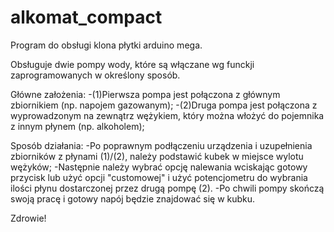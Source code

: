 # alkomat_compact
Program do obsługi klona płytki arduino mega.

Obsługuje dwie pompy wody, które są włączane wg funckji zaprogramowanych w określony sposób.

Główne założenia:
-(1)Pierwsza pompa jest połączona z głównym zbiornikiem (np. napojem gazowanym);
-(2)Druga pompa jest połączona z wyprowadzonym na zewnątrz wężykiem, który można włożyć do pojemnika z innym płynem (np. alkoholem);

Sposób działania:
-Po poprawnym podłączeniu urządzenia i uzupełnienia zbiorników z płynami (1)/(2), należy podstawić kubek w miejsce wylotu wężyków;
-Następnie należy wybrać opcję nalewania wciskając gotowy przycisk lub użyć opcji "customowej" i użyć potencjometru do wybrania ilości płynu dostarczonej
przez drugą pompę (2).
-Po chwili pompy skończą swoją pracę i gotowy napój będzie znajdować się w kubku.

Zdrowie!
